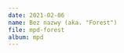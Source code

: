 ```yaml
---
date: 2021-02-06
name: Bez nazwy (aka. "Forest")
file: mpd-forest
album: mpd
---
```


<!-- Pierwszy motyw, jaki napisałem dla nowej gry Bitrium o przetrwaniu, prowizorycznie nazwany MPD. Powstał na podstawie innego motywu o nazwie "Murmurs" (który miał służyć jako motyw przewodni gry) – skala jest taka sama, a melodia zaczyna się bardzo podobnie. Po niewielkiej ewolucji, przy 1:14 do melodii dołącza mandolina – instrument, którego nigdy wcześniej nie używałem. Z powodu jego wielkiego wpływu na utwór, pokazała się w prawie każdym następnym utworze poświęconym grze. Niemniej, nawet z mandoliną, myślę, że pod koniec utwór staje się zbyt monotonny. -->

